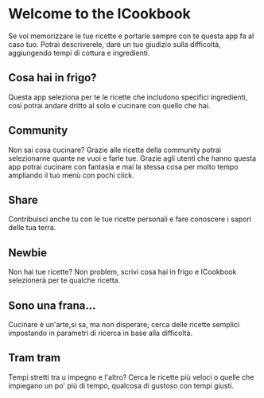 

<h1>Welcome to the ICookbook</h1>

Se voi memorizzare le tue ricette e portarle sempre con te questa app fa al caso tuo.
Potrai descriverele, dare un tuo giudizio sulla difficoltà, aggiungendo tempi di cottura e ingredienti.


<h2>Cosa hai in frigo?</h2> 
Questa app seleziona per te le ricette che includono specifici ingredienti, così potrai andare dritto al solo e cucinare con quello che hai.

<h2>Community</h2>
Non sai cosa cucinare? Grazie alle ricette della community potrai selezionarne quante ne vuoi e farle tue. Grazie agli utenti che hanno questa app potrai cucinare con fantasia e mai la stessa cosa per molto tempo ampliando il tuo menù con pochi click.

<h2>Share</h2>
Contribuisci anche tu con le tue ricette personali e fare conoscere i sapori delle tua terra.

<h2>Newbie</h2>
Non hai tue ricette? Non problem, scrivi cosa hai in frigo e ICookbook selezionerà per te qualche ricetta.

<h2>Sono una frana...</h2>
Cucinare è un'arte,si sa, ma non disperare; cerca delle ricette semplici impostando in parametri di ricerca in base alla difficoltà.

<h2>Tram tram</h2>
Tempi stretti tra u impegno e l'altro? Cerca le ricette più veloci o quelle che impiegano un po' più di tempo, qualcosa di gustoso con tempi giusti.


